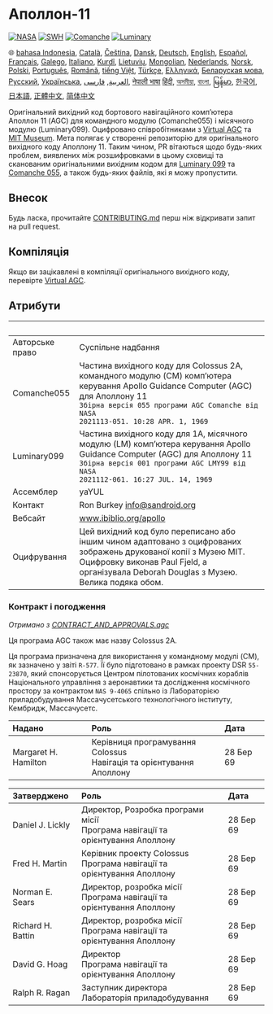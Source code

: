 # Аполлон-11

[![NASA][1]][2]
[![SWH]][SWH_URL]
[![Comanche]][ComancheMilestone]
[![Luminary]][LuminaryMilestone]

🌐
[bahasa Indonesia][ID],
[Català][CA],
[Čeština][CZ],
[Dansk][DA],
[Deutsch][DE],
[English][EN],
[Español][ES],
[Français][FR],
[Galego][GL],
[Italiano][IT],
[Kurdî][KU],
[Lietuvių][LT],
[Mongolian][MN],
[Nederlands][NL],
[Norsk][NO],
[Polski][PL],
[Português][PT_BR],
[Română][RO],
[tiếng Việt][VI],
[Türkçe][TR],
[Ελληνικά][GR],
[Беларуская мова][BE],
[Русский][RU],
[Українська][UK],
[العربية][AR],
[فارسی][FA],
[नेपाली भाषा][NE]
[हिंदी][HI_IN],
[অসমীয়া][AS_IN],
[বাংলা][BD_BN],
[မြန်မာ][MM],
[한국어][KO_KR],
[日本語][JA],
[正體中文][ZH_TW],
[简体中文][ZH_CN]

[AR]:README.ar.md
[AS_IN]:README.as_in.md
[BD_BN]:README.bd_bn.md
[BE]:README.be.md
[CA]:README.ca.md
[CZ]:README.cz.md
[DA]:README.da.md
[DE]:README.de.md
[EN]:../README.md
[ES]:README.es.md
[FA]:README.fa.md
[FR]:README.fr.md
[GL]:README.gl.md
[GR]:README.gr.md
[HI_IN]:README.hi_in.md
[ID]:README.id.md
[IT]:README.it.md
[JA]:README.ja.md
[KO_KR]:README.ko_kr.md
[KU]:README.ku.md
[LT]:README.lt.md
[MM]:README.mm.md
[MN]:README.mn.md
[NE]:README.ne.md
[NL]:README.nl.md
[NO]:README.no.md
[PL]:README.pl.md
[PT_BR]:README.pt_br.md
[RO]:README.ro.md
[RU]:README.ru.md
[TR]:README.tr.md
[UK]:README.ua.md
[VI]:README.vi.md
[ZH_CN]:README.zh_cn.md
[ZH_TW]:README.zh_tw.md

Оригінальний вихідний код бортового навігаційного комп’ютера Аполлон 11 (AGC) для командного модулю (Comanche055) і місячного модулю (Luminary099). Оцифровано співробітниками з [Virtual AGC][3] та [MIT Museum][4]. Мета полягає у створенні репозиторію для оригінального вихідного коду Аполлону 11. Таким чином, PR вітаються щодо будь-яких проблем, виявлених між розшифровками в цьому сховищі та сканованим оригінальними вихідним кодом для [Luminary 099][5] та [Comanche 055][6], а також будь-яких файлів, які я можу пропустити.

## Внесок

Будь ласка, прочитайте [CONTRIBUTING.md][7] перш ніж відкривати запит на pull request.

## Компіляція

Якщо ви зацікавлені в компіляції оригінального вихідного коду, перевірте [Virtual AGC][8].

## Атрибути

&nbsp;          | &nbsp;
:-------------- | :-----
Авторське право | Суспільне надбання
Comanche055     | Частина вихідного коду для Colossus 2A, командного модулю (CM) комп’ютера керування Apollo Guidance Computer (AGC) для Аполлону 11<br>`Збірна версія 055 програми AGC Comanche від NASA`<br>`2021113-051. 10:28 APR. 1, 1969`
Luminary099     | Частина вихідного коду для 1A, місячного модулю (LM) комп’ютера керування Apollo Guidance Computer (AGC) для Аполлону 11<br>`Збірна версія 001 програми AGC LMY99 від NASA`<br>`2021112-061. 16:27 JUL. 14, 1969`
Ассемблер       | yaYUL
Контакт         | Ron Burkey <info@sandroid.org>
Вебсайт         | www.ibiblio.org/apollo
Оцифрування     | Цей вихідний код було переписано або іншим чином адаптовано з оцифрованих зображень друкованої копії з Музею MIT. Оцифровку виконав Paul Fjeld, а організувала Deborah Douglas з Музею. Велика подяка обом.

### Контракт і погодження

*Отримано з [CONTRACT_AND_APPROVALS.agc]*

Ця програма AGC також має назву Colossus 2A.

Ця програма призначена для використання у командному модулі (CM), як зазначено у звіті `R-577`. Її було підготовано в рамках проекту DSR `55-23870`, який спонсорується Центром пілотованих космічних кораблів Національного управління з аеронавтики та дослідження космічного простору за контрактом `NAS 9-4065` спільно із Лабораторією приладобудування Массачусетського технологічного інституту, Кембридж, Массачусетс.

Надано               | Роль | Дата
:------------------- | :--- | :---
Margaret H. Hamilton | Керівниця програмування Colossus <br>Навігація та орієнтування Аполлону | 28 Бер 69

Затверджено       | Роль | Дата
:---------------- | :--- | :---
Daniel J. Lickly  | Директор, Розробка програми місії<br>Програма навігації та орієнтування Аполлону | 28 Бер 69
Fred H. Martin    | Керівник проекту Colossus <br>Програма навігації та орієнтування Аполлону | 28 Бер 69
Norman E. Sears   | Директор, розробка місії<br>Програма навігації та орієнтування Аполлону | 28 Бер 69
Richard H. Battin | Директор, розробка місії<br>Програма навігації та орієнтування Аполлону | 28 Бер 69
David G. Hoag     | Директор<br>Програма навігації та орієнтування Аполлону | 28 Бер 69
Ralph R. Ragan    | Заступник директора<br>Лабораторія приладобудування | 28 Бер 69

[CONTRACT_AND_APPROVALS.agc]:https://github.com/chrislgarry/Apollo-11/blob/master/Comanche055/CONTRACT_AND_APPROVALS.agc
[1]:https://flat.badgen.net/badge/NASA/Mission%20Overview/0B3D91
[2]:https://www.nasa.gov/mission_pages/apollo/missions/apollo11.html
[3]:http://www.ibiblio.org/apollo/
[4]:http://web.mit.edu/museum/
[5]:http://www.ibiblio.org/apollo/ScansForConversion/Luminary099/
[6]:http://www.ibiblio.org/apollo/ScansForConversion/Comanche055/
[7]:https://github.com/chrislgarry/Apollo-11/blob/master/CONTRIBUTING.md
[8]:https://github.com/rburkey2005/virtualagc
[SWH]:https://flat.badgen.net/badge/Software%20Heritage/Archive/0B3D91
[SWH_URL]:https://archive.softwareheritage.org/browse/origin/https://github.com/chrislgarry/Apollo-11/
[Comanche]:https://flat.badgen.net/github/milestones/chrislgarry/Apollo-11/1
[ComancheMilestone]:https://github.com/chrislgarry/Apollo-11/milestone/1
[Luminary]:https://flat.badgen.net/github/milestones/chrislgarry/Apollo-11/2
[LuminaryMilestone]:https://github.com/chrislgarry/Apollo-11/milestone/2
